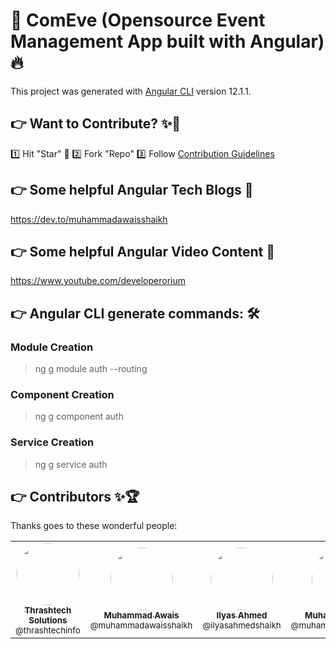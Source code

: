 # 📅 ComEve (Opensource Event Management App built with Angular) 🔥

This project was generated with [Angular CLI](https://github.com/angular/angular-cli) version 12.1.1.

## 👉 Want to Contribute? ✨🔋
1️⃣ Hit "Star" 🚀
2️⃣ Fork "Repo"
3️⃣ Follow [Contribution Guidelines](https://github.com/muhammadawaisshaikh/community-events-angular/blob/main/Contributing.md)

## 👉 Some helpful Angular Tech Blogs 📝
https://dev.to/muhammadawaisshaikh

## 👉 Some helpful Angular Video Content 🎥
https://www.youtube.com/developerorium

## 👉 Angular CLI generate commands: 🛠

### Module Creation
> ng g module auth --routing

### Component Creation
> ng g component auth

### Service Creation
> ng g service auth

## 👉 Contributors ✨🏆

Thanks goes to these wonderful people:

<table>
  <tbody>
    <tr>
      <td align="center">
        <a href="https://github.com/thrashtechinfo" rel="nofollow">
          <img src="https://avatars2.githubusercontent.com/u/72252901?s=460&u=615081a4b9a97dfe658e50a2c5b4572279e0b6f1&v=4" width="100px;" alt="" style="max-width:100%; border-radius: 50%;"><br>
          <sub><b>Thrashtech Solutions</b></sub><br>
          <sub>@thrashtechinfo</sub>
        </a>
      </td>
      <td align="center">
        <a href="https://github.com/muhammadawaisshaikh" rel="nofollow">
          <img src="https://avatars2.githubusercontent.com/u/24633059?s=460&u=19555ad8fcd6f89b231927b19650d05193d257e0&v=4" width="100px;" alt="" style="max-width:100%; border-radius: 50%;"><br>
          <sub><b>Muhammad Awais</b></sub><br>
          <sub>@muhammadawaisshaikh</sub>
        </a>
      </td>
      <td align="center">
        <a href="https://github.com/ilyasahmedshaikh" rel="nofollow">
          <img src="https://avatars.githubusercontent.com/u/46137314" width="100px;" alt="" style="max-width:100%; border-radius: 50%;"><br>
          <sub><b>Ilyas Ahmed</b></sub><br>
          <sub>@ilyasahmedshaikh</sub>
        </a>
      </td>
      <td align="center">
        <a href="https://github.com/muhammadidreesshaikh" rel="nofollow">
          <img src="https://avatars.githubusercontent.com/u/47222718" width="100px;" alt="" style="max-width:100%; border-radius: 50%;"><br>
          <sub><b>Muhammad Idrees</b></sub><br>
          <sub>@muhammadidreesshaikh</sub>
        </a>
      </td>
      <td align="center">
        <a href="https://github.com/kala2" rel="nofollow">
          <img src="https://avatars.githubusercontent.com/u/16071782" width="100px;" alt="" style="max-width:100%; border-radius: 50%;"><br>
          <sub><b>Themistoklis Bogiatzoglou</b></sub><br>
          <sub>@kala2</sub>
        </a>
      </td>
      <td align="center">
        <a href="https://github.com/haroon786" rel="nofollow">
          <img src="https://avatars.githubusercontent.com/u/20164301" width="100px;" alt="" style="max-width:100%; border-radius: 50%;"><br>
          <sub><b>Haroon Ansari</b></sub><br>
          <sub>@haroon786</sub>
        </a>
      </td>
    </tr>
  </tbody>
</table>
